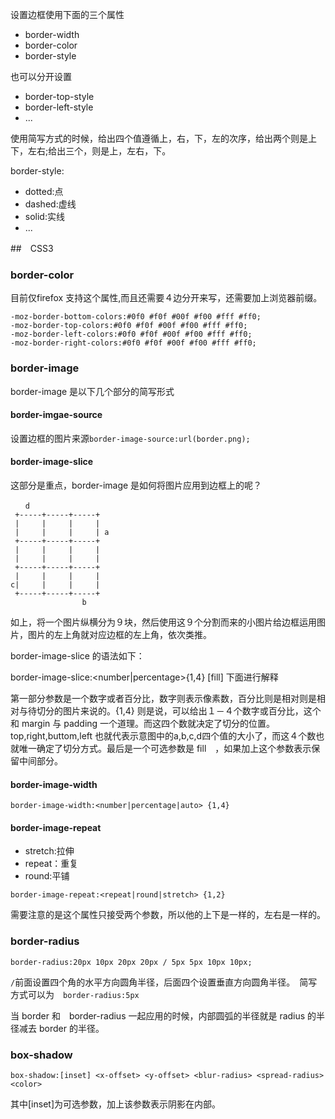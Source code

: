 
设置边框使用下面的三个属性

+ border-width
+ border-color
+ border-style

也可以分开设置

+ border-top-style
+ border-left-style
+ ...


使用简写方式的时候，给出四个值遵循上，右，下，左的次序，给出两个则是上下，左右;给出三个，则是上，左右，下。

border-style:

+ dotted:点
+ dashed:虚线
+ solid:实线
+ ...


##　CSS3

### border-color

目前仅firefox 支持这个属性,而且还需要４边分开来写，还需要加上浏览器前缀。


```
-moz-border-bottom-colors:#0f0 #f0f #00f #f00 #fff #ff0; 
-moz-border-top-colors:#0f0 #f0f #00f #f00 #fff #ff0; 
-moz-border-left-colors:#0f0 #f0f #00f #f00 #fff #ff0; 
-moz-border-right-colors:#0f0 #f0f #00f #f00 #fff #ff0; 
```


### border-image

border-image 是以下几个部分的简写形式

#### border-imgae-source

设置边框的图片来源`border-image-source:url(border.png);`

#### border-image-slice

这部分是重点，border-image 是如何将图片应用到边框上的呢？

```
　　d
 +-----+-----+-----+
 |     |     |     |
 |     |     |     | a   
 +-----+-----+-----+
 |     |     |     |
 |     |     |     |
 +-----+-----+-----+
 |     |     |     |
c|     |     |     |
 +-----+-----+-----+
                b
```

如上，将一个图片纵横分为９块，然后使用这９个分割而来的小图片给边框运用图片，图片的左上角就对应边框的左上角，依次类推。

border-image-slice 的语法如下：

border-image-slice:<number|percentage>{1,4} [fill] 下面进行解释

第一部分参数是一个数字或者百分比，数字则表示像素数，百分比则是相对则是相对与待切分的图片来说的。{1,4} 则是说，可以给出１－４个数字或百分比，这个和 margin 与 padding 一个道理。而这四个数就决定了切分的位置。top,right,buttom,left 也就代表示意图中的a,b,c,d四个值的大小了，而这４个数也就唯一确定了切分方式。最后是一个可选参数是 fill　，如果加上这个参数表示保留中间部分。

#### border-image-width

```
border-image-width:<number|percentage|auto> {1,4}
```

#### border-image-repeat

+ stretch:拉伸
+ repeat：重复
+ round:平铺

```
border-image-repeat:<repeat|round|stretch> {1,2}
```

需要注意的是这个属性只接受两个参数，所以他的上下是一样的，左右是一样的。


###  border-radius

```
border-radius:20px 10px 20px 20px / 5px 5px 10px 10px;
```
`/`前面设置四个角的水平方向圆角半径，后面四个设置垂直方向圆角半径。　简写方式可以为　`border-radius:5px`

当 border 和　border-radius 一起应用的时候，内部圆弧的半径就是 radius 的半径减去 border 的半径。


### box-shadow

```
box-shadow:[inset] <x-offset> <y-offset> <blur-radius> <spread-radius> <color>
```

其中[inset]为可选参数，加上该参数表示阴影在内部。
